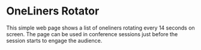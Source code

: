 # OneLiners Rotator

This simple web page shows a list of oneliners rotating every 14 seconds on screen. The page can be used in conference sessions just before the session starts to engage the audience. 
